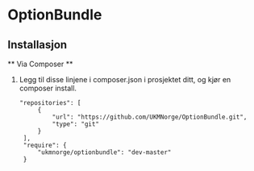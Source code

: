 # OptionBundle
## Installasjon
** Via Composer **

1. Legg til disse linjene i composer.json i prosjektet ditt, og kjør en composer install.

   ```composer
   "repositories": [
        {
            "url": "https://github.com/UKMNorge/OptionBundle.git",
            "type": "git"
        }
    ],
    "require": {
    	"ukmnorge/optionbundle": "dev-master"
    }

   ``` 
